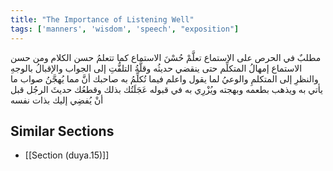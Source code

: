 ```yaml
---
title: "The Importance of Listening Well"
tags: ['manners', 'wisdom', 'speech', "exposition"]
---
```


 مطلبٌ في الحرص على الاستماع تعلَّمْ حُسْنَ الاستماع كما تتعلمُ حسن الكلام ومن حسن الاستماع إمهالُ المتكلِّم حتى ينقضي حديثُه وقلَّةُ التلفُّتِ إلى الجواب والإقبالُ بالوجهِ والنظرِ إلى المتكلمِ والوعيُ لما يقول  واعلم  فيما تُكلِّمُ به صاحبك  أنَّ مما يُهجَّنُ صواب ما يأتي به ويذهب بطعمه وبهجته ويُزْرِي به في قبوله عَجَلَتُك بذلك وقطعُك حديثَ الرجُل قبل أنْ يُفضِي إليك بذات نفسه

## Similar Sections
- [[Section (duya.15)]]
